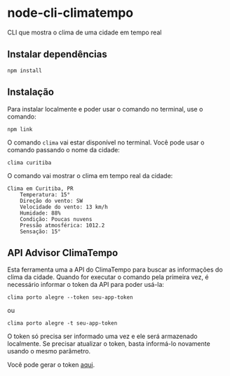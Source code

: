 # node-cli-climatempo
CLI que mostra o clima de uma cidade em tempo real

## Instalar dependências
`npm install`

## Instalação
Para instalar localmente e poder usar o comando no terminal, use o comando:

`npm link`

O comando `clima` vai estar disponível no terminal. Você pode usar o comando passando o nome da cidade:

`clima curitiba`

O comando vai mostrar o clima em tempo real da cidade:

```
Clima em Curitiba, PR
    Temperatura: 15°
    Direção do vento: SW
    Velocidade do vento: 13 km/h
    Humidade: 88%
    Condição: Poucas nuvens
    Pressão atmosférica: 1012.2
    Sensação: 15°
```

## API Advisor ClimaTempo
Esta ferramenta uma a API do ClimaTempo para buscar as informações do clima da cidade.
Quando for executar o comando pela primeira vez, é necessário informar o token da API para poder usá-la:

`clima porto alegre --token seu-app-token`

ou

`clima porto alegre -t seu-app-token`

O token só precisa ser informado uma vez e ele será armazenado localmente. Se precisar atualizar o token, basta informá-lo novamente usando o mesmo parâmetro.

Você pode gerar o token [aqui](https://advisor.climatempo.com.br).
